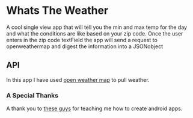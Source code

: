 # Whats The Weather
A cool single view app that will tell you the min and max temp for the day and what the conditions are like based on your zip code.
Once the user enters in the zip code textField the app will send a request to openweathermap and digest the information into a JSONobject  

## API
In this app I have used [open weather map](https://openweathermap.org) to pull weather. 


### A Special Thanks
A thank you to [these guys](https://www.udemy.com/course/the-complete-android-oreo-developer-course/) for teaching me how to create android apps.

